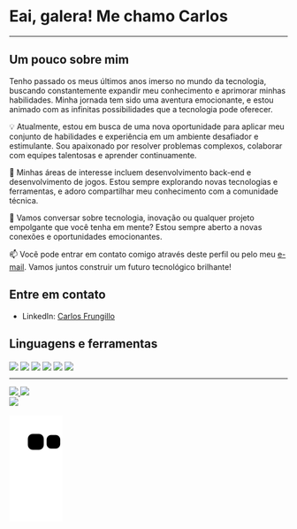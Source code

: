 <h1>Eai, galera! Me chamo Carlos </h1>
         
<hr>

## Um pouco sobre mim          


Tenho passado os meus últimos anos imerso no mundo da tecnologia, buscando constantemente expandir meu conhecimento e aprimorar minhas habilidades. Minha jornada tem sido uma aventura emocionante, e estou animado com as infinitas possibilidades que a tecnologia pode oferecer.

💡 Atualmente, estou em busca de uma nova oportunidade para aplicar meu conjunto de habilidades e experiência em um ambiente desafiador e estimulante. Sou apaixonado por resolver problemas complexos, colaborar com equipes talentosas e aprender continuamente.

🚀 Minhas áreas de interesse incluem desenvolvimento back-end e desenvolvimento de jogos. Estou sempre explorando novas tecnologias e ferramentas, e adoro compartilhar meu conhecimento com a comunidade técnica.

💬 Vamos conversar sobre tecnologia, inovação ou qualquer projeto empolgante que você tenha em mente? Estou sempre aberto a novas conexões e oportunidades emocionantes.

📫 Você pode entrar em contato comigo através deste perfil ou pelo meu [e-mail](carloscvf03@gmail.com). Vamos juntos construir um futuro tecnológico brilhante!

## Entre em contato

- LinkedIn: [Carlos Frungillo](https://www.linkedin.com/in/carlos-carvalho-47375320b/)

<h2> <strong> Linguagens e ferramentas </strong> </h2>
<div>
    <img align="center" src="https://img.shields.io/badge/C%23-239120?style=for-the-badge&logo=dotnet&logoColor=white">
    <img align="center" src="https://img.shields.io/badge/Python-3776AB?style=for-the-badge&logo=python&logoColor=white">
    <img align="center" src="https://img.shields.io/badge/Java-007396?style=for-the-badge&logo=coffeescript&logoColor=orange">
    <img align="center" src="https://img.shields.io/badge/Git-F05032?style=for-the-badge&logo=git&logoColor=white">
    <img align="center" src="https://img.shields.io/badge/Bash-FFFF00?style=for-the-badge&logo=gnubash&logoColor=black">
    <img align="center" src="https://img.shields.io/badge/Docker-2496ED?style=for-the-badge&logo=docker&logoColor=white"> 

</div>
<hr>
<div>
  
  <a href="www.github.com/CarlosCVF">
  <img height="180em" src="https://github-readme-stats.vercel.app/api?username=CarlosCVF&show_icons=true&theme=dracula"/>
  <img height="180em" src="https://github-readme-stats.vercel.app/api/top-langs/?username=CarlosCVF&layout=compact&theme=dracula"/>
</div>

<div> 
  <a href="https://www.linkedin.com/in/carlos-carvalho-47375320b/" target="_blank"><img src="https://img.shields.io/badge/-LinkedIn-%230077B5?style=for-the-badge&logo=linkedin&logoColor=white"></a> 
 
   ![Snake animation](https://github.com/CarlosCVF/CarlosCVF/blob/output/github-contribution-grid-snake.svg)
 
</div>
